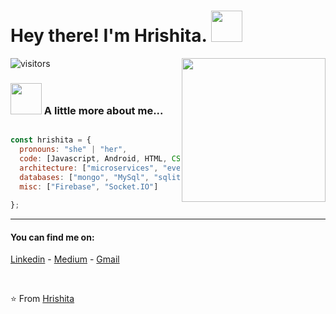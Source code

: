 # Hey there! I'm Hrishita.  <img src="https://media.giphy.com/media/mGcNjsfWAjY5AEZNw6/giphy.gif" width="50"> 
<img align='right' src="https://media.giphy.com/media/ieyl9zmCjO4b4t6qoY/giphy.gif" width="230">

![visitors](https://visitor-badge.laobi.icu/badge?page_id=hrishita)

### <img src="https://media.giphy.com/media/VgCDAzcKvsR6OM0uWg/giphy.gif" width="50"> A little more about me...  

```javascript

const hrishita = {
  pronouns: "she" | "her",
  code: [Javascript, Android, HTML, CSS, Python, Java, React, Node],
  architecture: ["microservices", "event-driven"],
  databases: ["mongo", "MySql", "sqlite"],
  misc: ["Firebase", "Socket.IO"]
  
};
```


---

#### You can find me on:
[Linkedin](https://www.linkedin.com/in/hrishita-mavani-b9b608157/) - [Medium](https://medium.com/@hrishitamavani) - [Gmail](mailto:hrishitamavani10@gmail.com)
<br>

<br/>

⭐️ From [Hrishita](https://github.com/hrishita)

